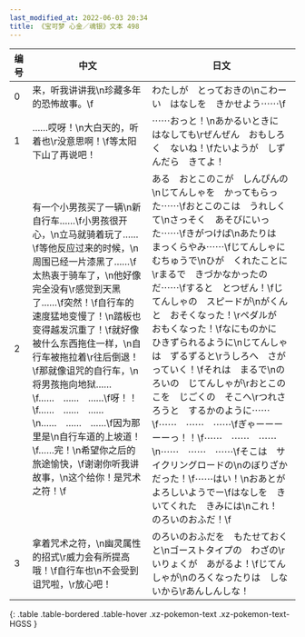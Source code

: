 ```yaml
---
last_modified_at: 2022-06-03 20:34
title: 《宝可梦 心金／魂银》文本 498
---
```

| 编号 | 中文 | 日文 |
| ---- | ---- | ---- |
| 0 | 来，听我讲讲我\n珍藏多年的恐怖故事。\f | わたしが　とっておきの\nこわーい　はなしを　きかせよう⋯⋯\f |
| 1 | ……哎呀！\n大白天的，听着也\r没意思啊！\f等太阳下山了再说吧！ | ⋯⋯おっと！\nあかるいときに　はなしても\rぜんぜん　おもしろく　ないね！\fたいようが　しずんだら　きてよ！ |
| 2 | 有一个小男孩买了一辆\n新自行车……\f小男孩很开心，\n立马就骑着玩了……\f等他反应过来的时候，\n周围已经一片漆黑了……\f太热衷于骑车了，\n他好像完全没有\r感觉到天黑了……\f突然！\f自行车的速度猛地变慢了！\n踏板也变得越发沉重了！\f就好像被什么东西拖住一样，\n自行车被拖拉着\r往后倒退！\f那就像诅咒的自行车，\n将男孩拖向地狱……\f……　……　……\f呀！！\f……　……　……\n……　……　……\f因为那里是\n自行车道的上坡道！\f……完！\n希望你之后的旅途愉快，\f谢谢你听我讲故事，\n这个给你！是咒术之符！\f | ある　おとこのこが　しんぴんの\nじてんしゃを　かってもらった⋯⋯\fおとこのこは　うれしくて\nさっそく　あそびにいった⋯⋯\fきがつけば\nあたりは　まっくらやみ⋯⋯\fじてんしゃに　むちゅうで\nひが　くれたことに\rまるで　きづかなかったのだ⋯⋯\fすると　とつぜん！\fじてんしゃの　スピードが\nがくん　と　おそくなった！\rペダルが　おもくなった！\fなにものかに　ひきずられるように\nじてんしゃは　ずるずると\rうしろへ　さがっていく！\fそれは　まるで\nのろいの　じてんしゃが\rおとこのこを　じごくの　そこへ\rつれさろうと　するかのように⋯⋯\f⋯⋯　⋯⋯　⋯⋯\fぎゃーーーーーっ！！\f⋯⋯　⋯⋯　⋯⋯\n⋯⋯　⋯⋯　⋯⋯\fそこは　サイクリングロードの\nのぼりざか　だった！\f⋯⋯はい！\nおあとが　よろしいようでー\fはなしを　きいてくれた　きみには\nこれ！　のろいのおふだ！\f |
| 3 | 拿着咒术之符，\n幽灵属性的招式\r威力会有所提高哦！\f自行车也\n不会受到诅咒啦，\r放心吧！ | のろいのおふだを　もたせておくと\nゴーストタイプの　わざの\rいりょくが　あがるよ！\fじてんしゃが\nのろくなったりは　しないから\rあんしんしな！ |
{: .table .table-bordered .table-hover .xz-pokemon-text .xz-pokemon-text-HGSS }